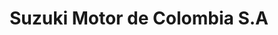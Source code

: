 ---
title: "Suzuki Motor de Colombia S.A"
url: /barrios-unidos/suzuki-motor-de-colombia-s-a/
shop: Motorrad
---